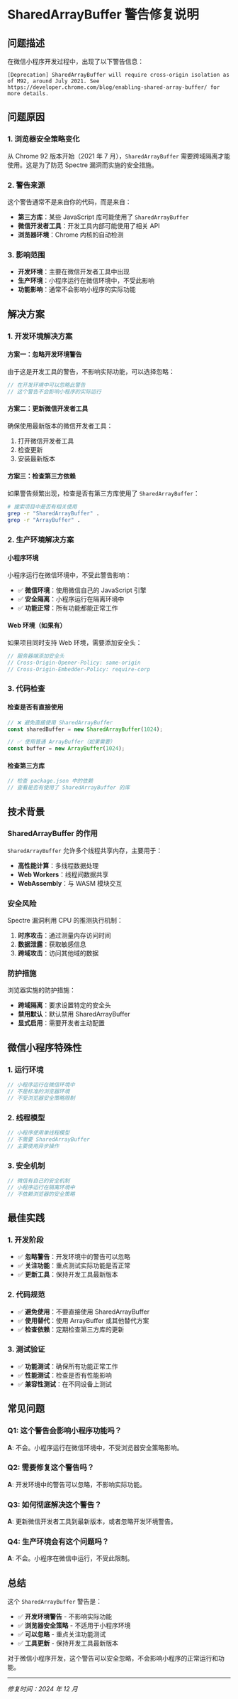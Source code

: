 # SharedArrayBuffer 警告修复说明

## 问题描述

在微信小程序开发过程中，出现了以下警告信息：

```
[Deprecation] SharedArrayBuffer will require cross-origin isolation as of M92, around July 2021. See https://developer.chrome.com/blog/enabling-shared-array-buffer/ for more details.
```

## 问题原因

### 1. 浏览器安全策略变化

从 Chrome 92 版本开始（2021 年 7 月），`SharedArrayBuffer` 需要跨域隔离才能使用。这是为了防范 Spectre 漏洞而实施的安全措施。

### 2. 警告来源

这个警告通常不是来自你的代码，而是来自：

- **第三方库**：某些 JavaScript 库可能使用了 `SharedArrayBuffer`
- **微信开发者工具**：开发工具内部可能使用了相关 API
- **浏览器环境**：Chrome 内核的自动检测

### 3. 影响范围

- **开发环境**：主要在微信开发者工具中出现
- **生产环境**：小程序运行在微信环境中，不受此影响
- **功能影响**：通常不会影响小程序的实际功能

## 解决方案

### 1. 开发环境解决方案

#### 方案一：忽略开发环境警告

由于这是开发工具的警告，不影响实际功能，可以选择忽略：

```javascript
// 在开发环境中可以忽略此警告
// 这个警告不会影响小程序的实际运行
```

#### 方案二：更新微信开发者工具

确保使用最新版本的微信开发者工具：

1. 打开微信开发者工具
2. 检查更新
3. 安装最新版本

#### 方案三：检查第三方依赖

如果警告频繁出现，检查是否有第三方库使用了 `SharedArrayBuffer`：

```bash
# 搜索项目中是否有相关使用
grep -r "SharedArrayBuffer" .
grep -r "ArrayBuffer" .
```

### 2. 生产环境解决方案

#### 小程序环境

小程序运行在微信环境中，不受此警告影响：

- ✅ **微信环境**：使用微信自己的 JavaScript 引擎
- ✅ **安全隔离**：小程序运行在隔离环境中
- ✅ **功能正常**：所有功能都能正常工作

#### Web 环境（如果有）

如果项目同时支持 Web 环境，需要添加安全头：

```javascript
// 服务器端添加安全头
// Cross-Origin-Opener-Policy: same-origin
// Cross-Origin-Embedder-Policy: require-corp
```

### 3. 代码检查

#### 检查是否有直接使用

```javascript
// ❌ 避免直接使用 SharedArrayBuffer
const sharedBuffer = new SharedArrayBuffer(1024);

// ✅ 使用普通 ArrayBuffer（如果需要）
const buffer = new ArrayBuffer(1024);
```

#### 检查第三方库

```javascript
// 检查 package.json 中的依赖
// 查看是否有使用了 SharedArrayBuffer 的库
```

## 技术背景

### SharedArrayBuffer 的作用

`SharedArrayBuffer` 允许多个线程共享内存，主要用于：

- **高性能计算**：多线程数据处理
- **Web Workers**：线程间数据共享
- **WebAssembly**：与 WASM 模块交互

### 安全风险

Spectre 漏洞利用 CPU 的推测执行机制：

1. **时序攻击**：通过测量内存访问时间
2. **数据泄露**：获取敏感信息
3. **跨域攻击**：访问其他域的数据

### 防护措施

浏览器实施的防护措施：

- **跨域隔离**：要求设置特定的安全头
- **禁用默认**：默认禁用 SharedArrayBuffer
- **显式启用**：需要开发者主动配置

## 微信小程序特殊性

### 1. 运行环境

```javascript
// 小程序运行在微信环境中
// 不是标准的浏览器环境
// 不受浏览器安全策略限制
```

### 2. 线程模型

```javascript
// 小程序使用单线程模型
// 不需要 SharedArrayBuffer
// 主要使用异步操作
```

### 3. 安全机制

```javascript
// 微信有自己的安全机制
// 小程序运行在隔离环境中
// 不依赖浏览器的安全策略
```

## 最佳实践

### 1. 开发阶段

- ✅ **忽略警告**：开发环境中的警告可以忽略
- ✅ **关注功能**：重点测试实际功能是否正常
- ✅ **更新工具**：保持开发工具最新版本

### 2. 代码规范

- ✅ **避免使用**：不要直接使用 SharedArrayBuffer
- ✅ **使用替代**：使用 ArrayBuffer 或其他替代方案
- ✅ **检查依赖**：定期检查第三方库的更新

### 3. 测试验证

- ✅ **功能测试**：确保所有功能正常工作
- ✅ **性能测试**：检查是否有性能影响
- ✅ **兼容性测试**：在不同设备上测试

## 常见问题

### Q1: 这个警告会影响小程序功能吗？

**A**: 不会。小程序运行在微信环境中，不受浏览器安全策略影响。

### Q2: 需要修复这个警告吗？

**A**: 开发环境中的警告可以忽略，不影响实际功能。

### Q3: 如何彻底解决这个警告？

**A**: 更新微信开发者工具到最新版本，或者忽略开发环境警告。

### Q4: 生产环境会有这个问题吗？

**A**: 不会。小程序在微信中运行，不受此限制。

## 总结

这个 `SharedArrayBuffer` 警告是：

- ✅ **开发环境警告** - 不影响实际功能
- ✅ **浏览器安全策略** - 不适用于小程序环境
- ✅ **可以忽略** - 重点关注功能测试
- ✅ **工具更新** - 保持开发工具最新版本

对于微信小程序开发，这个警告可以安全忽略，不会影响小程序的正常运行和功能。

---

_修复时间：2024 年 12 月_
